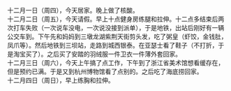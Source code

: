 十二月一日（周四），今天居家。晚上做了核酸。</br>
十二月二日（周五），今天请假。早上十点健身房练腿和拉伸。十二点多结束后两次打车失败（一次说车没电，一次说没接到派单），于是地铁，出站后刚好有一辆公交车到。下午先和妈妈到三墩龙湖紫荆天街剪头发，吃了粥皇（虾饺，金钱肚，凤爪等）。然后地铁到三坝站，走路到城西银泰。在亚瑟士看了鞋子（不打折，于是淘宝买了）。之后买了安踏的羽绒服一件卫衣一件薄外套回家。</br>
十二月三日（周六），今天上午搞了点工作，下午到了浙江省美术馆想看缓存在，但是预约已满。于是又到杭州博物馆看了点别的。之后吃了海底捞回家。</br>
十二月四日（周日），早上练胸和拉伸。</br>
